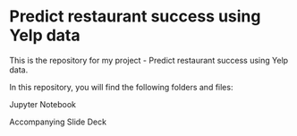 # Predict restaurant success using Yelp data

This is the repository for my project - Predict restaurant success using Yelp data.

In this repository, you will find the following folders and files:

Jupyter Notebook

Accompanying Slide Deck
